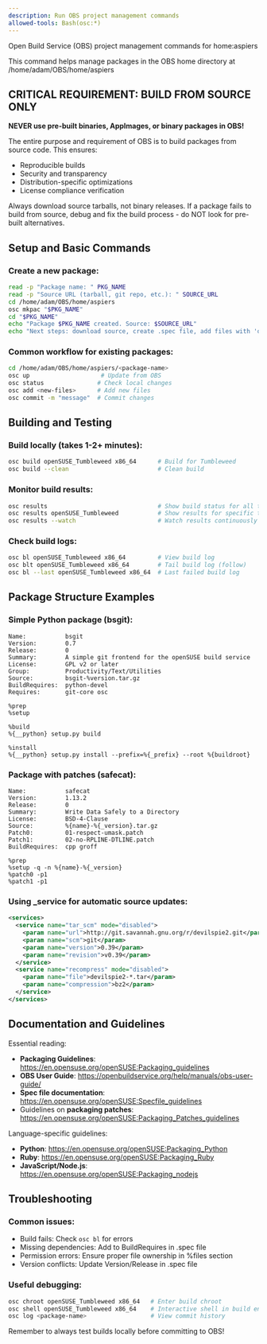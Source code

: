 ```yaml
---
description: Run OBS project management commands
allowed-tools: Bash(osc:*)
---
```

Open Build Service (OBS) project management commands for home:aspiers

This command helps manage packages in the OBS home directory at
/home/adam/OBS/home/aspiers

## CRITICAL REQUIREMENT: BUILD FROM SOURCE ONLY

**NEVER use pre-built binaries, AppImages, or binary packages in OBS!**

The entire purpose and requirement of OBS is to build packages from source
code.  This ensures:

- Reproducible builds
- Security and transparency
- Distribution-specific optimizations
- License compliance verification

Always download source tarballs, not binary releases. If a package fails to
build from source, debug and fix the build process - do NOT look for pre-built
alternatives.

## Setup and Basic Commands

### Create a new package:
```bash
read -p "Package name: " PKG_NAME
read -p "Source URL (tarball, git repo, etc.): " SOURCE_URL
cd /home/adam/OBS/home/aspiers
osc mkpac "$PKG_NAME"
cd "$PKG_NAME"
echo "Package $PKG_NAME created. Source: $SOURCE_URL"
echo "Next steps: download source, create .spec file, add files with 'osc add'"
```

### Common workflow for existing packages:
```bash
cd /home/adam/OBS/home/aspiers/<package-name>
osc up                    # Update from OBS
osc status               # Check local changes
osc add <new-files>      # Add new files
osc commit -m "message"  # Commit changes
```

## Building and Testing

### Build locally (takes 1-2+ minutes):
```bash
osc build openSUSE_Tumbleweed x86_64      # Build for Tumbleweed
osc build --clean                         # Clean build
```

### Monitor build results:
```bash
osc results                               # Show build status for all targets
osc results openSUSE_Tumbleweed           # Show results for specific target
osc results --watch                       # Watch results continuously
```

### Check build logs:
```bash
osc bl openSUSE_Tumbleweed x86_64         # View build log
osc blt openSUSE_Tumbleweed x86_64        # Tail build log (follow)
osc bl --last openSUSE_Tumbleweed x86_64  # Last failed build log
```

## Package Structure Examples

### Simple Python package (bsgit):
```spec
Name:           bsgit
Version:        0.7
Release:        0
Summary:        A simple git frontend for the openSUSE build service
License:        GPL v2 or later
Group:          Productivity/Text/Utilities
Source:         bsgit-%version.tar.gz
BuildRequires:  python-devel
Requires:       git-core osc

%prep
%setup

%build
%{__python} setup.py build

%install
%{__python} setup.py install --prefix=%{_prefix} --root %{buildroot}
```

### Package with patches (safecat):
```spec
Name:           safecat
Version:        1.13.2
Release:        0
Summary:        Write Data Safely to a Directory
License:        BSD-4-Clause
Source:         %{name}-%{_version}.tar.gz
Patch0:         01-respect-umask.patch
Patch1:         02-no-RPLINE-DTLINE.patch
BuildRequires:  cpp groff

%prep
%setup -q -n %{name}-%{_version}
%patch0 -p1
%patch1 -p1
```

### Using _service for automatic source updates:
```xml
<services>
  <service name="tar_scm" mode="disabled">
    <param name="url">http://git.savannah.gnu.org/r/devilspie2.git</param>
    <param name="scm">git</param>
    <param name="version">0.39</param>
    <param name="revision">v0.39</param>
  </service>
  <service name="recompress" mode="disabled">
    <param name="file">devilspie2-*.tar</param>
    <param name="compression">bz2</param>
  </service>
</services>
```

## Documentation and Guidelines

Essential reading:
- **Packaging Guidelines**: https://en.opensuse.org/openSUSE:Packaging_guidelines
- **OBS User Guide**: https://openbuildservice.org/help/manuals/obs-user-guide/
- **Spec file documentation**: https://en.opensuse.org/openSUSE:Specfile_guidelines
- Guidelines on **packaging patches**: https://en.opensuse.org/openSUSE:Packaging_Patches_guidelines

Language-specific guidelines:
- **Python**: https://en.opensuse.org/openSUSE:Packaging_Python
- **Ruby**: https://en.opensuse.org/openSUSE:Packaging_Ruby
- **JavaScript/Node.js**: https://en.opensuse.org/openSUSE:Packaging_nodejs

## Troubleshooting

### Common issues:
- Build fails: Check `osc bl` for errors
- Missing dependencies: Add to BuildRequires in .spec file
- Permission errors: Ensure proper file ownership in %files section
- Version conflicts: Update Version/Release in .spec file

### Useful debugging:
```bash
osc chroot openSUSE_Tumbleweed x86_64   # Enter build chroot
osc shell openSUSE_Tumbleweed x86_64    # Interactive shell in build env
osc log <package-name>                  # View commit history
```

Remember to always test builds locally before committing to OBS!
